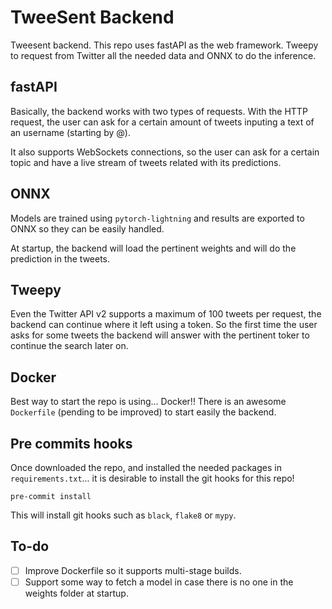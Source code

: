 # TweeSent Backend
Tweesent backend. This repo uses fastAPI as the web framework. Tweepy to request from Twitter all the needed data and ONNX to do the inference.

## fastAPI
Basically, the backend works with two types of requests. With the HTTP request, the user can ask for a certain amount of tweets inputing a text of an username (starting by @).

It also supports WebSockets connections, so the user can ask for a certain topic and have a live stream of tweets related with its predictions.

## ONNX
Models are trained using `pytorch-lightning` and results are exported to ONNX so they can be easily handled.

At startup, the backend will load the pertinent weights and will do the prediction in the tweets.

## Tweepy
Even the Twitter API v2 supports a maximum of 100 tweets per request, the backend can continue where it left using a token. So the first time the user asks for some tweets the backend will answer with the pertinent toker to continue the search later on.

## Docker
Best way to start the repo is using... Docker!! There is an awesome `Dockerfile` (pending to be improved) to start easily the backend.

## Pre commits hooks

Once downloaded the repo, and installed the needed packages in `requirements.txt`... it is desirable to install the git hooks for this repo!

    pre-commit install

This will install git hooks such as `black`, `flake8` or `mypy`.

## To-do

- [ ] Improve Dockerfile so it supports multi-stage builds.
- [ ] Support some way to fetch a model in case there is no one in the weights folder at startup.
